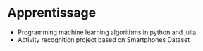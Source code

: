 # Apprentissage
- Programming machine learning algorithms in python and julia
- Activity recognition project based on Smartphones Dataset

